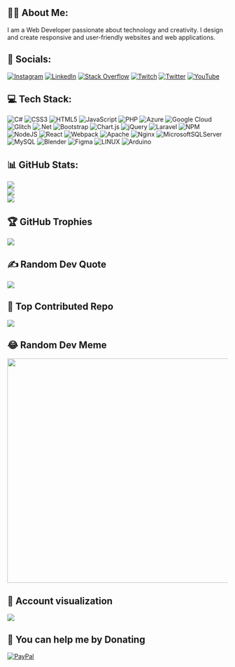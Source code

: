 ## 👨‍💻 About Me:
I am a Web Developer passionate about technology and creativity. I design and create responsive and user-friendly websites and web applications.

## 📱 Socials:
[![Instagram](https://img.shields.io/badge/Instagram-%23E4405F.svg?logo=Instagram&logoColor=white)](https://instagram.com/rvpartap) [![LinkedIn](https://img.shields.io/badge/LinkedIn-%230077B5.svg?logo=linkedin&logoColor=white)](https://linkedin.com/in/vinay-rathour) [![Stack Overflow](https://img.shields.io/badge/-Stackoverflow-FE7A16?logo=stack-overflow&logoColor=white)](https://stackoverflow.com/users/19375367) [![Twitch](https://img.shields.io/badge/Twitch-%239146FF.svg?logo=Twitch&logoColor=white)](https://twitch.tv/rvpartap) [![Twitter](https://img.shields.io/badge/Twitter-%231DA1F2.svg?logo=Twitter&logoColor=white)](https://twitter.com/Rv_partap) [![YouTube](https://img.shields.io/badge/YouTube-%23FF0000.svg?logo=YouTube&logoColor=white)](https://youtube.com/@UC42AyrqqNvsR0qeJtJ4TtNA) 

## 💻 Tech Stack:
![C#](https://img.shields.io/badge/c%23-%23239120.svg?style=for-the-badge&logo=c-sharp&logoColor=white) ![CSS3](https://img.shields.io/badge/css3-%231572B6.svg?style=for-the-badge&logo=css3&logoColor=white) ![HTML5](https://img.shields.io/badge/html5-%23E34F26.svg?style=for-the-badge&logo=html5&logoColor=white) ![JavaScript](https://img.shields.io/badge/javascript-%23323330.svg?style=for-the-badge&logo=javascript&logoColor=%23F7DF1E) ![PHP](https://img.shields.io/badge/php-%23777BB4.svg?style=for-the-badge&logo=php&logoColor=white) ![Azure](https://img.shields.io/badge/azure-%230072C6.svg?style=for-the-badge&logo=azure-devops&logoColor=white) ![Google Cloud](https://img.shields.io/badge/Google%20Cloud-%234285F4.svg?style=for-the-badge&logo=google-cloud&logoColor=white) ![Glitch](https://img.shields.io/badge/glitch-%233333FF.svg?style=for-the-badge&logo=glitch&logoColor=white) ![.Net](https://img.shields.io/badge/.NET-5C2D91?style=for-the-badge&logo=.net&logoColor=white) ![Bootstrap](https://img.shields.io/badge/bootstrap-%23563D7C.svg?style=for-the-badge&logo=bootstrap&logoColor=white) ![Chart.js](https://img.shields.io/badge/chart.js-F5788D.svg?style=for-the-badge&logo=chart.js&logoColor=white) ![jQuery](https://img.shields.io/badge/jquery-%230769AD.svg?style=for-the-badge&logo=jquery&logoColor=white) ![Laravel](https://img.shields.io/badge/laravel-%23FF2D20.svg?style=for-the-badge&logo=laravel&logoColor=white) ![NPM](https://img.shields.io/badge/NPM-%23000000.svg?style=for-the-badge&logo=npm&logoColor=white) ![NodeJS](https://img.shields.io/badge/node.js-6DA55F?style=for-the-badge&logo=node.js&logoColor=white) ![React](https://img.shields.io/badge/react-%2320232a.svg?style=for-the-badge&logo=react&logoColor=%2361DAFB) ![Webpack](https://img.shields.io/badge/webpack-%238DD6F9.svg?style=for-the-badge&logo=webpack&logoColor=black) ![Apache](https://img.shields.io/badge/apache-%23D42029.svg?style=for-the-badge&logo=apache&logoColor=white) ![Nginx](https://img.shields.io/badge/nginx-%23009639.svg?style=for-the-badge&logo=nginx&logoColor=white) ![MicrosoftSQLServer](https://img.shields.io/badge/Microsoft%20SQL%20Sever-CC2927?style=for-the-badge&logo=microsoft%20sql%20server&logoColor=white) ![MySQL](https://img.shields.io/badge/mysql-%2300f.svg?style=for-the-badge&logo=mysql&logoColor=white) ![Blender](https://img.shields.io/badge/blender-%23F5792A.svg?style=for-the-badge&logo=blender&logoColor=white) 	![Figma](https://img.shields.io/badge/figma-%23F24E1E.svg?style=for-the-badge&logo=figma&logoColor=white) ![LINUX](https://img.shields.io/badge/Linux-FCC624?style=for-the-badge&logo=linux&logoColor=black) ![Arduino](https://img.shields.io/badge/-Arduino-00979D?style=for-the-badge&logo=Arduino&logoColor=white)

## 📊 GitHub Stats:
![](https://github-readme-stats.vercel.app/api?username=Rvpartap&theme=dark&hide_border=false&include_all_commits=true&count_private=true)<br/>
![](https://github-readme-streak-stats.herokuapp.com/?user=Rvpartap&theme=dark&hide_border=false)<br/>
![](https://github-readme-stats.vercel.app/api/top-langs/?username=Rvpartap&theme=dark&hide_border=false&include_all_commits=true&count_private=true&layout=compact)

## 🏆 GitHub Trophies
![](https://github-profile-trophy.vercel.app/?username=Rvpartap&theme=discord&no-frame=true&no-bg=false&margin-w=4)

## ✍️ Random Dev Quote
![](https://quotes-github-readme.vercel.app/api?type=horizontal&theme=dark)

## 🔼 Top Contributed Repo
![](https://github-contributor-stats.vercel.app/api?username=Rvpartap&limit=5&theme=dark&combine_all_yearly_contributions=true)

## 😂 Random Dev Meme
<img src="https://rm.up.railway.app/" width="512px"/>

## 👀 Account visualization
[![](https://visitcount.itsvg.in/api?id=Rvpartap&icon=7&color=1)](https://visitcount.itsvg.in)

## 💸 You can help me by Donating
[![PayPal](https://img.shields.io/badge/PayPal-00457C?style=for-the-badge&logo=paypal&logoColor=white)](https://paypal.me/rvpartap) 
